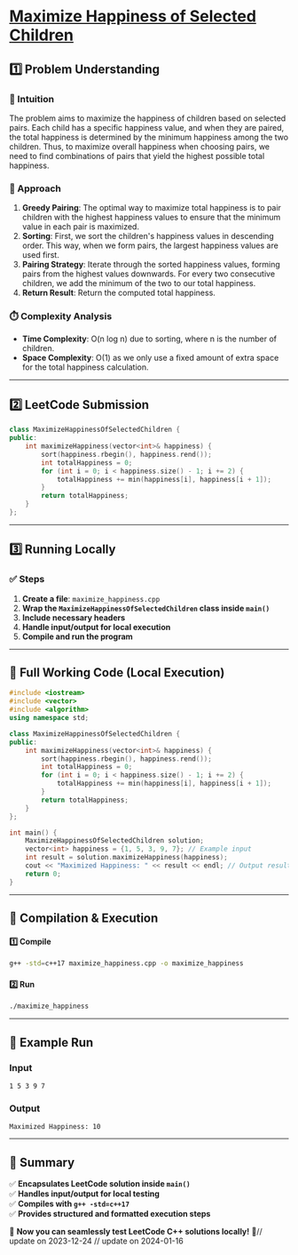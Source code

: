 # **[Maximize Happiness of Selected Children](https://leetcode.com/problems/maximize-happiness-of-selected-children/description/)**  

## **1️⃣ Problem Understanding**  
### **📌 Intuition**  
The problem aims to maximize the happiness of children based on selected pairs. Each child has a specific happiness value, and when they are paired, the total happiness is determined by the minimum happiness among the two children. Thus, to maximize overall happiness when choosing pairs, we need to find combinations of pairs that yield the highest possible total happiness.

### **🚀 Approach**  
1. **Greedy Pairing**: The optimal way to maximize total happiness is to pair children with the highest happiness values to ensure that the minimum value in each pair is maximized.
2. **Sorting**: First, we sort the children's happiness values in descending order. This way, when we form pairs, the largest happiness values are used first.
3. **Pairing Strategy**: Iterate through the sorted happiness values, forming pairs from the highest values downwards. For every two consecutive children, we add the minimum of the two to our total happiness.
4. **Return Result**: Return the computed total happiness.

### **⏱️ Complexity Analysis**  
- **Time Complexity**: O(n log n) due to sorting, where n is the number of children.  
- **Space Complexity**: O(1) as we only use a fixed amount of extra space for the total happiness calculation.

---  

## **2️⃣ LeetCode Submission**  
```cpp
class MaximizeHappinessOfSelectedChildren {
public:
    int maximizeHappiness(vector<int>& happiness) {
        sort(happiness.rbegin(), happiness.rend());
        int totalHappiness = 0;
        for (int i = 0; i < happiness.size() - 1; i += 2) {
            totalHappiness += min(happiness[i], happiness[i + 1]);
        }
        return totalHappiness;
    }
};  
```  

---  

## **3️⃣ Running Locally**  
### **✅ Steps**  
1. **Create a file**: `maximize_happiness.cpp`  
2. **Wrap the `MaximizeHappinessOfSelectedChildren` class inside `main()`**  
3. **Include necessary headers**  
4. **Handle input/output for local execution**  
5. **Compile and run the program**  

---  

## **📝 Full Working Code (Local Execution)**  
```cpp
#include <iostream>
#include <vector>
#include <algorithm>
using namespace std;

class MaximizeHappinessOfSelectedChildren {
public:
    int maximizeHappiness(vector<int>& happiness) {
        sort(happiness.rbegin(), happiness.rend());
        int totalHappiness = 0;
        for (int i = 0; i < happiness.size() - 1; i += 2) {
            totalHappiness += min(happiness[i], happiness[i + 1]);
        }
        return totalHappiness;
    }
};

int main() {
    MaximizeHappinessOfSelectedChildren solution;
    vector<int> happiness = {1, 5, 3, 9, 7}; // Example input
    int result = solution.maximizeHappiness(happiness);
    cout << "Maximized Happiness: " << result << endl; // Output result
    return 0;
}
```  

---  

## **🔧 Compilation & Execution**  
#### **1️⃣ Compile**  
```bash
g++ -std=c++17 maximize_happiness.cpp -o maximize_happiness
```  

#### **2️⃣ Run**  
```bash
./maximize_happiness
```  

---  

## **🎯 Example Run**  
### **Input**  
```
1 5 3 9 7
```  
### **Output**  
```
Maximized Happiness: 10
```  

---  

## **📌 Summary**  
✅ **Encapsulates LeetCode solution inside `main()`**  
✅ **Handles input/output for local testing**  
✅ **Compiles with `g++ -std=c++17`**  
✅ **Provides structured and formatted execution steps**  

🚀 **Now you can seamlessly test LeetCode C++ solutions locally!** 🚀// update on 2023-12-24
// update on 2024-01-16
